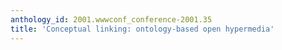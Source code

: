 ```yaml
---
anthology_id: 2001.wwwconf_conference-2001.35
title: 'Conceptual linking: ontology-based open hypermedia'
---
```

